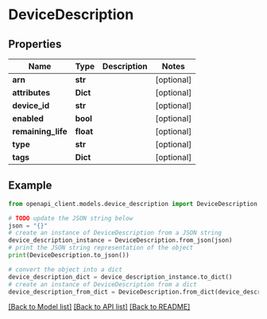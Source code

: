 # DeviceDescription


## Properties

Name | Type | Description | Notes
------------ | ------------- | ------------- | -------------
**arn** | **str** |  | [optional] 
**attributes** | **Dict** |  | [optional] 
**device_id** | **str** |  | [optional] 
**enabled** | **bool** |  | [optional] 
**remaining_life** | **float** |  | [optional] 
**type** | **str** |  | [optional] 
**tags** | **Dict** |  | [optional] 

## Example

```python
from openapi_client.models.device_description import DeviceDescription

# TODO update the JSON string below
json = "{}"
# create an instance of DeviceDescription from a JSON string
device_description_instance = DeviceDescription.from_json(json)
# print the JSON string representation of the object
print(DeviceDescription.to_json())

# convert the object into a dict
device_description_dict = device_description_instance.to_dict()
# create an instance of DeviceDescription from a dict
device_description_from_dict = DeviceDescription.from_dict(device_description_dict)
```
[[Back to Model list]](../README.md#documentation-for-models) [[Back to API list]](../README.md#documentation-for-api-endpoints) [[Back to README]](../README.md)


